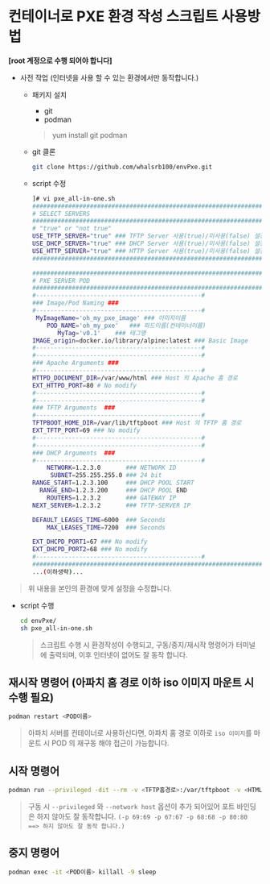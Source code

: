 # 컨테이너로 PXE 환경 작성 스크립트 사용방법
**[root 계정으로 수행 되어야 합니다]**
* 사전 작업 (인터넷을 사용 할 수 있는 환경에서만 동작합니다.)
   - 패키지 설치
      + git
      + podman
     > yum install git podman
     
   - git 클론
      ```bash
      git clone https://github.com/whalsrb100/envPxe.git
      ```
   - script 수정
     ```bash
     ]# vi pxe_all-in-one.sh
     ################################################################
     # SELECT SERVERS
     ################################################################
     # "true" or "not true"
     USE_TFTP_SERVER="true" ### TFTP Server 사용(true)/미사용(false) 설정
     USE_DHCP_SERVER="true" ### DHCP Server 사용(true)/미사용(false) 설정
     USE_HTTP_SERVER="true" ### HTTP Server 사용(true)/미사용(false) 설정
     ################################################################
     
     ################################################################
     # PXE SERVER POD
     ################################################################
     #----------------------------------------------#
     ### Image/Pod Naming ###
     #----------------------------------------------#
      MyImageName='oh_my_pxe_image' ### 이미지이름
         POD_NAME='oh_my_pxe'   ### 파드이름(컨테이너이름)
            MyTag='v0.1'    ### 태그명
     IMAGE_origin=docker.io/library/alpine:latest ### Basic Image
     #----------------------------------------------#
     #----------------------------------------------#
     ### Apache Arguments ###
     #----------------------------------------------#
     HTTPD_DOCUMENT_DIR=/var/www/html ### Host 의 Apache 홈 경로
     EXT_HTTPD_PORT=80 # No modify
     #----------------------------------------------#
     #----------------------------------------------#
     ### TFTP Arguments  ###
     #----------------------------------------------#
     TFTPBOOT_HOME_DIR=/var/lib/tftpboot ### Host 의 TFTP 홈 경로
     EXT_TFTP_PORT=69 ### No modify
     #----------------------------------------------#
     #----------------------------------------------#
     ### DHCP Arguments  ###
     #----------------------------------------------#
         NETWORK=1.2.3.0       ### NETWORK ID
          SUBNET=255.255.255.0 ### 24 bit
     RANGE_START=1.2.3.100     ### DHCP POOL START
       RANGE_END=1.2.3.200     ### DHCP POOL END
         ROUTERS=1.2.3.2       ### GATEWAY IP
     NEXT_SERVER=1.2.3.2       ### TFTP-SERVER IP
     
     DEFAULT_LEASES_TIME=6000  ### Seconds
         MAX_LEASES_TIME=7200  ### Seconds
     
     EXT_DHCPD_PORT1=67 ### No modify
     EXT_DHCPD_PORT2=68 ### No modify
     #----------------------------------------------#
     ################################################################
     ...(이하생략)...
     ```
> 위 내용을 본인의 환경에 맞게 설정을 수정합니다.

   - script 수행
     ```bash
     cd envPxe/
     sh pxe_all-in-one.sh
     ```
     > 스크립트 수행 시 환경작성이 수행되고, 구동/중지/재시작 명령어가 터미널에 출력되며, 이후 인터넷이 없어도 잘 동작 합니다.

## 재시작 명령어 (아파치 홈 경로 이하 iso 이미지 마운트 시 수행 필요)
```bash
podman restart <POD이름>
```
> 아파치 서버를 컨테이너로 사용하신다면, 아파치 홈 경로 이하로 `iso 이미지`를 마운트 시 POD 의 재구동 해야 접근이 가능합니다.


## 시작 명령어
```bash
podman run --privileged -dit --rm -v <TFTP홈경로>:/var/tftpboot -v <HTML홈경로>:/var/www/localhost/htdocs -p 69:69 -p 67:67 -p 68:68 -p 80:80 --network host --name <POD이름> <이미지명>:<태그명>
```
> 구동 시 `--privileged` 와 `--network host` 옵션이 추가 되어있어 포트 바인딩은 하지 않아도 잘 동작합니다.
> `(-p 69:69 -p 67:67 -p 68:68 -p 80:80 ==> 하지 않아도 잘 동작 합니다.)`


## 중지 명령어
```bash
podman exec -it <POD이름> killall -9 sleep
```


